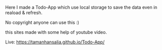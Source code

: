 Here I made a Todo-App which use local storage to save the data even in reaload & refresh.

No copyright anyone can use this :)

this sites made with some help of youtube video.

Live:
https://tamanhansalia.github.io/Todo-App/
